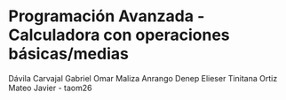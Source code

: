 # Programación Avanzada - Calculadora con operaciones básicas/medias

Dávila Carvajal Gabriel Omar
Maliza Anrango Denep Elieser
Tinitana Ortiz Mateo Javier - taom26
